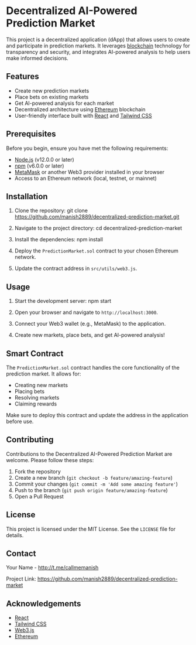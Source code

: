 # Decentralized AI-Powered Prediction Market

This project is a decentralized application (dApp) that allows users to create and participate in prediction markets. It leverages [blockchain](https://en.wikipedia.org/wiki/Blockchain) technology for transparency and security, and integrates AI-powered analysis to help users make informed decisions.

## Features

- Create new prediction markets
- Place bets on existing markets
- Get AI-powered analysis for each market
- Decentralized architecture using [Ethereum](https://ethereum.org/) blockchain
- User-friendly interface built with [React](https://reactjs.org/) and [Tailwind CSS](https://tailwindcss.com/)

## Prerequisites

Before you begin, ensure you have met the following requirements:

- [Node.js](https://nodejs.org/api/punycode.html) (v12.0.0 or later)
- [npm](https://docs.npmjs.com/cli/v9/using-npm/registry) (v6.0.0 or later)
- [MetaMask](https://metamask.io/) or another Web3 provider installed in your browser
- Access to an Ethereum network (local, testnet, or mainnet)

## Installation

1. Clone the repository:
   git clone https://github.com/manish2889/decentralized-prediction-market.git 

2. Navigate to the project directory:
   cd decentralized-prediction-market

3. Install the dependencies:
    npm install

4. Deploy the `PredictionMarket.sol` contract to your chosen Ethereum network.

5. Update the contract address in `src/utils/web3.js`.

## Usage

1. Start the development server:
   npm start

2. Open your browser and navigate to `http://localhost:3000`.

3. Connect your Web3 wallet (e.g., MetaMask) to the application.

4. Create new markets, place bets, and get AI-powered analysis!

## Smart Contract

The `PredictionMarket.sol` contract handles the core functionality of the prediction market. It allows for:

- Creating new markets
- Placing bets
- Resolving markets
- Claiming rewards

Make sure to deploy this contract and update the address in the application before use.

## Contributing

Contributions to the Decentralized AI-Powered Prediction Market are welcome. Please follow these steps:

1. Fork the repository
2. Create a new branch (`git checkout -b feature/amazing-feature`)
3. Commit your changes (`git commit -m 'Add some amazing feature'`)
4. Push to the branch (`git push origin feature/amazing-feature`)
5. Open a Pull Request

## License

This project is licensed under the MIT License. See the `LICENSE` file for details.

## Contact

Your Name - http://t.me/callmemanish

Project Link: https://github.com/manish2889/decentralized-prediction-market

## Acknowledgements

- [React](https://reactjs.org/)
- [Tailwind CSS](https://tailwindcss.com/)
- [Web3.js](https://web3js.readthedocs.io/)
- [Ethereum](https://ethereum.org/)





